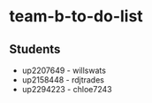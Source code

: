 # team-b-to-do-list

## Students

- up2207649 - willswats
- up2158448 - rdjtrades
- up2294223 - chloe7243
